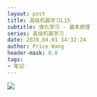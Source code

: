 ```yaml
---
layout: post
title: 高级机器学习L15
subtitle: 强化学习 - 基本原理
series: 高级机器学习
date: 2020.04.01 14:32:24
author: Price Wang
header-mask: 0.8
tags:
- 笔记
---
```

<img class="post_img" src="{{ site.baseurl }}/img/post/{{ page.series }}/{{ page.title }}.png">
